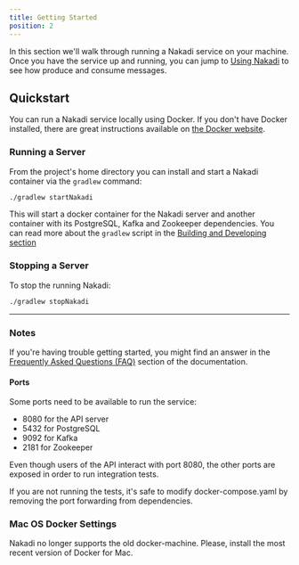```yaml
---
title: Getting Started
position: 2
---
```


In this section we'll walk through running a Nakadi service on your machine.
Once you have the service up and running, you can jump to
[Using Nakadi](#using_producing-events) to see how produce and consume messages.

## Quickstart

You can run a Nakadi service locally using Docker. If you don't have Docker
installed, there are great instructions available on
[the Docker website](https://www.docker.com/).

### Running a Server

From the project's home directory you can install and start a Nakadi container
via the `gradlew` command:

```sh
./gradlew startNakadi
```

This will start a docker container for the Nakadi server and another container
with its PostgreSQL, Kafka and Zookeeper dependencies. You can read more about
the `gradlew` script in the [Building and Developing section](#developing)

### Stopping a Server

To stop the running Nakadi:

```sh
./gradlew stopNakadi
```

---

### Notes

If you're having trouble getting started, you might find an answer in the
[Frequently Asked Questions (FAQ)](#f-a-q) section of the documentation.

#### Ports

Some ports need to be available to run the service:

-  8080 for the API server
-  5432 for PostgreSQL
-  9092 for Kafka
-  2181 for Zookeeper

Even though users of the API interact with port 8080, the other ports are exposed
in order to run integration tests.

If you are not running the tests, it's safe to modify docker-compose.yaml by removing
the port forwarding from dependencies.

<a name="macos"></a>
### Mac OS Docker Settings

Nakadi no longer supports the old docker-machine. Please, install the most recent
version of Docker for Mac. 